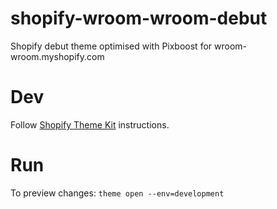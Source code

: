 # shopify-wroom-wroom-debut
Shopify debut theme optimised with Pixboost for wroom-wroom.myshopify.com

# Dev

Follow [Shopify Theme Kit](https://shopify.github.io/themekit/) instructions.

# Run

To preview changes: `theme open --env=development`